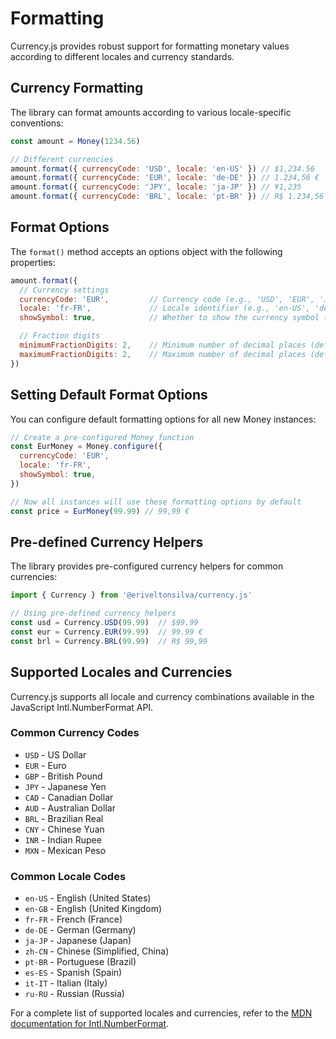 # Formatting

Currency.js provides robust support for formatting monetary values according to different locales and currency standards.

## Currency Formatting

The library can format amounts according to various locale-specific conventions:

```javascript
const amount = Money(1234.56)

// Different currencies
amount.format({ currencyCode: 'USD', locale: 'en-US' }) // $1,234.56
amount.format({ currencyCode: 'EUR', locale: 'de-DE' }) // 1.234,56 €
amount.format({ currencyCode: 'JPY', locale: 'ja-JP' }) // ¥1,235
amount.format({ currencyCode: 'BRL', locale: 'pt-BR' }) // R$ 1.234,56
```

## Format Options

The `format()` method accepts an options object with the following properties:

```javascript
amount.format({
  // Currency settings
  currencyCode: 'EUR',         // Currency code (e.g., 'USD', 'EUR', 'JPY', 'BRL')
  locale: 'fr-FR',             // Locale identifier (e.g., 'en-US', 'de-DE', 'ja-JP', 'pt-BR')
  showSymbol: true,            // Whether to show the currency symbol (default: true)

  // Fraction digits
  minimumFractionDigits: 2,    // Minimum number of decimal places (default: 2 for most currencies)
  maximumFractionDigits: 2,    // Maximum number of decimal places (default: 2 for most currencies)
})
```

## Setting Default Format Options

You can configure default formatting options for all new Money instances:

```javascript
// Create a pre-configured Money function
const EurMoney = Money.configure({
  currencyCode: 'EUR',
  locale: 'fr-FR',
  showSymbol: true,
})

// Now all instances will use these formatting options by default
const price = EurMoney(99.99) // 99,99 €
```

## Pre-defined Currency Helpers

The library provides pre-configured currency helpers for common currencies:

```javascript
import { Currency } from '@eriveltonsilva/currency.js'

// Using pre-defined currency helpers
const usd = Currency.USD(99.99)  // $99.99
const eur = Currency.EUR(99.99)  // 99.99 €
const brl = Currency.BRL(99.99)  // R$ 99,99
```

## Supported Locales and Currencies

Currency.js supports all locale and currency combinations available in the JavaScript Intl.NumberFormat API.

### Common Currency Codes

- `USD` - US Dollar
- `EUR` - Euro
- `GBP` - British Pound
- `JPY` - Japanese Yen
- `CAD` - Canadian Dollar
- `AUD` - Australian Dollar
- `BRL` - Brazilian Real
- `CNY` - Chinese Yuan
- `INR` - Indian Rupee
- `MXN` - Mexican Peso

### Common Locale Codes

- `en-US` - English (United States)
- `en-GB` - English (United Kingdom)
- `fr-FR` - French (France)
- `de-DE` - German (Germany)
- `ja-JP` - Japanese (Japan)
- `zh-CN` - Chinese (Simplified, China)
- `pt-BR` - Portuguese (Brazil)
- `es-ES` - Spanish (Spain)
- `it-IT` - Italian (Italy)
- `ru-RU` - Russian (Russia)

For a complete list of supported locales and currencies, refer to the [MDN documentation for Intl.NumberFormat](https://developer.mozilla.org/en-US/docs/Web/JavaScript/Reference/Global_Objects/Intl/NumberFormat).